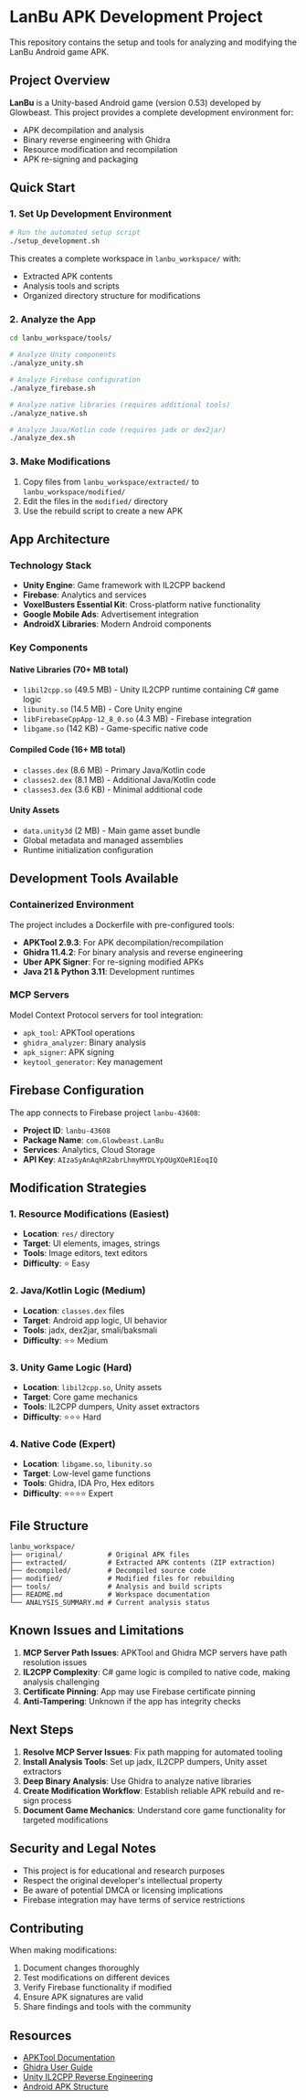 # LanBu APK Development Project

This repository contains the setup and tools for analyzing and modifying the LanBu Android game APK.

## Project Overview

**LanBu** is a Unity-based Android game (version 0.53) developed by Glowbeast. This project provides a complete development environment for:

- APK decompilation and analysis
- Binary reverse engineering with Ghidra
- Resource modification and recompilation
- APK re-signing and packaging

## Quick Start

### 1. Set Up Development Environment

```bash
# Run the automated setup script
./setup_development.sh
```

This creates a complete workspace in `lanbu_workspace/` with:
- Extracted APK contents
- Analysis tools and scripts
- Organized directory structure for modifications

### 2. Analyze the App

```bash
cd lanbu_workspace/tools/

# Analyze Unity components
./analyze_unity.sh

# Analyze Firebase configuration
./analyze_firebase.sh

# Analyze native libraries (requires additional tools)
./analyze_native.sh

# Analyze Java/Kotlin code (requires jadx or dex2jar)
./analyze_dex.sh
```

### 3. Make Modifications

1. Copy files from `lanbu_workspace/extracted/` to `lanbu_workspace/modified/`
2. Edit the files in the `modified/` directory
3. Use the rebuild script to create a new APK

## App Architecture

### Technology Stack
- **Unity Engine**: Game framework with IL2CPP backend
- **Firebase**: Analytics and services
- **VoxelBusters Essential Kit**: Cross-platform native functionality
- **Google Mobile Ads**: Advertisement integration
- **AndroidX Libraries**: Modern Android components

### Key Components

#### Native Libraries (70+ MB total)
- `libil2cpp.so` (49.5 MB) - Unity IL2CPP runtime containing C# game logic
- `libunity.so` (14.5 MB) - Core Unity engine
- `libFirebaseCppApp-12_8_0.so` (4.3 MB) - Firebase integration
- `libgame.so` (142 KB) - Game-specific native code

#### Compiled Code (16+ MB total)
- `classes.dex` (8.6 MB) - Primary Java/Kotlin code
- `classes2.dex` (8.1 MB) - Additional Java/Kotlin code
- `classes3.dex` (3.6 KB) - Minimal additional code

#### Unity Assets
- `data.unity3d` (2 MB) - Main game asset bundle
- Global metadata and managed assemblies
- Runtime initialization configuration

## Development Tools Available

### Containerized Environment
The project includes a Dockerfile with pre-configured tools:
- **APKTool 2.9.3**: For APK decompilation/recompilation
- **Ghidra 11.4.2**: For binary analysis and reverse engineering
- **Uber APK Signer**: For re-signing modified APKs
- **Java 21 & Python 3.11**: Development runtimes

### MCP Servers
Model Context Protocol servers for tool integration:
- `apk_tool`: APKTool operations
- `ghidra_analyzer`: Binary analysis
- `apk_signer`: APK signing
- `keytool_generator`: Key management

## Firebase Configuration

The app connects to Firebase project `lanbu-43608`:
- **Project ID**: `lanbu-43608`
- **Package Name**: `com.Glowbeast.LanBu`
- **Services**: Analytics, Cloud Storage
- **API Key**: `AIzaSyAnAqhR2abrLhmyMYDLYpQUgXQeR1EoqIQ`

## Modification Strategies

### 1. Resource Modifications (Easiest)
- **Location**: `res/` directory
- **Target**: UI elements, images, strings
- **Tools**: Image editors, text editors
- **Difficulty**: ⭐ Easy

### 2. Java/Kotlin Logic (Medium)
- **Location**: `classes.dex` files
- **Target**: Android app logic, UI behavior
- **Tools**: jadx, dex2jar, smali/baksmali
- **Difficulty**: ⭐⭐ Medium

### 3. Unity Game Logic (Hard)
- **Location**: `libil2cpp.so`, Unity assets
- **Target**: Core game mechanics
- **Tools**: IL2CPP dumpers, Unity asset extractors
- **Difficulty**: ⭐⭐⭐ Hard

### 4. Native Code (Expert)
- **Location**: `libgame.so`, `libunity.so`
- **Target**: Low-level game functions
- **Tools**: Ghidra, IDA Pro, Hex editors
- **Difficulty**: ⭐⭐⭐⭐ Expert

## File Structure

```
lanbu_workspace/
├── original/           # Original APK files
├── extracted/          # Extracted APK contents (ZIP extraction)
├── decompiled/         # Decompiled source code
├── modified/           # Modified files for rebuilding
├── tools/              # Analysis and build scripts
├── README.md           # Workspace documentation
└── ANALYSIS_SUMMARY.md # Current analysis status
```

## Known Issues and Limitations

1. **MCP Server Path Issues**: APKTool and Ghidra MCP servers have path resolution issues
2. **IL2CPP Complexity**: C# game logic is compiled to native code, making analysis challenging
3. **Certificate Pinning**: App may use Firebase certificate pinning
4. **Anti-Tampering**: Unknown if the app has integrity checks

## Next Steps

1. **Resolve MCP Server Issues**: Fix path mapping for automated tooling
2. **Install Analysis Tools**: Set up jadx, IL2CPP dumpers, Unity asset extractors
3. **Deep Binary Analysis**: Use Ghidra to analyze native libraries
4. **Create Modification Workflow**: Establish reliable APK rebuild and re-sign process
5. **Document Game Mechanics**: Understand core game functionality for targeted modifications

## Security and Legal Notes

- This project is for educational and research purposes
- Respect the original developer's intellectual property
- Be aware of potential DMCA or licensing implications
- Firebase integration may have terms of service restrictions

## Contributing

When making modifications:
1. Document changes thoroughly
2. Test modifications on different devices
3. Verify Firebase functionality if modified
4. Ensure APK signatures are valid
5. Share findings and tools with the community

## Resources

- [APKTool Documentation](https://ibotpeaches.github.io/Apktool/)
- [Ghidra User Guide](https://ghidra-sre.org/)
- [Unity IL2CPP Reverse Engineering](https://github.com/Perfare/Il2CppDumper)
- [Android APK Structure](https://developer.android.com/guide/components/fundamentals)